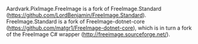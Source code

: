 Aardvark.PixImage.FreeImage is a fork of FreeImage.Standard (https://github.com/LordBenjamin/FreeImage.Standard).
FreeImage.Standard is a fork of FreeImage-dotnet-core (https://github.com/matgr1/FreeImage-dotnet-core), which is in turn a fork of the FreeImage C# wrapper (http://freeimage.sourceforge.net/).